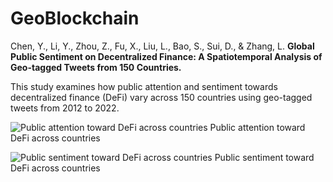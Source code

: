 # GeoBlockchain

Chen, Y., Li, Y., Zhou, Z., Fu, X., Liu, L., Bao, S., Sui, D., & Zhang, L. **Global Public Sentiment on Decentralized Finance: A Spatiotemporal Analysis of Geo-tagged Tweets from 150 Countries.**



This study examines how public attention and sentiment towards decentralized finance (DeFi) vary across 150 countries using geo-tagged tweets from 2012 to 2022.


![Public attention toward DeFi across countries](https://github.com/yukiyuqichen/GeoBlockchain/raw/main/figures/spatial/maps/proportion_of_tweets_containing_any_keyword.png)
Public attention toward DeFi across countries


![Public sentiment toward DeFi across countries](https://github.com/yukiyuqichen/GeoBlockchain/raw/main/figures/spatial/maps/sentiment_score_of_tweets_with_any_keyword.png)
Public sentiment toward DeFi across countries